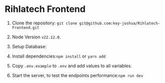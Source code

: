 # Rihlatech Frontend

1. Clone the repository: ```git clone git@github.com:key-joshua/Rihlatech-Frontend.git```
2. Node Version ```v22.12.0```.
3. Setup Database:

4. Install dependencies:```npm install``` or ```yarn add```
5. Copy `.env.example` to `.env` and add values to all variables.
6. Start the server, to test the endpoints performance:```npm run dev```
